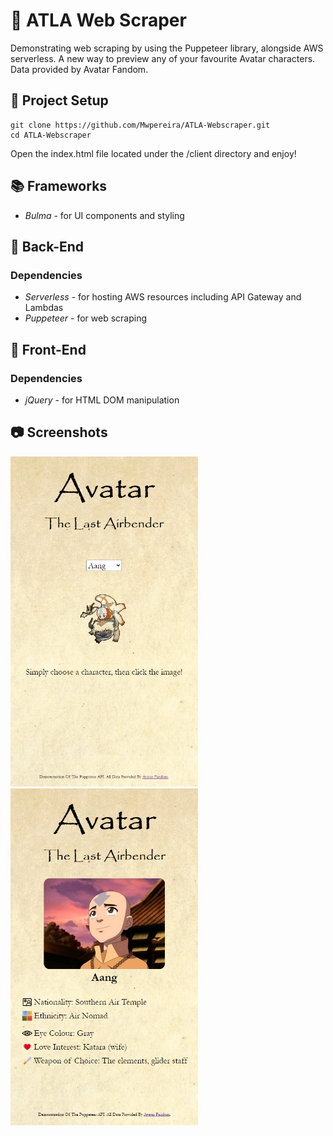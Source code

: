 # 💨 ATLA Web Scraper

Demonstrating web scraping by using the Puppeteer library, alongside AWS serverless. A new way to preview any of your favourite Avatar characters. Data provided by Avatar Fandom.

## 📐 Project Setup

```
git clone https://github.com/Mwpereira/ATLA-Webscraper.git
cd ATLA-Webscraper
```

Open the index.html file located under the /client directory and enjoy!

## 📚 Frameworks

-   _Bulma_ - for UI components and styling

## 🔐 Back-End

### Dependencies

-   _Serverless_ - for hosting AWS resources including API Gateway and Lambdas
-   _Puppeteer_ - for web scraping

## 🎨 Front-End

### Dependencies

-   _jQuery_ - for HTML DOM manipulation

## 📷 Screenshots

<img src="/build/screenshots/indexPage.PNG" width="300x50">
<img src="/build/screenshots/characterPage.PNG" width="300x50">
